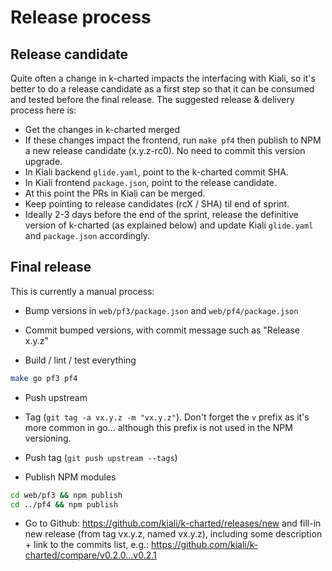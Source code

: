 # Release process

## Release candidate

Quite often a change in k-charted impacts the interfacing with Kiali, so it's better to do a release candidate as a first step so that it can be consumed and tested before the final release. The suggested release & delivery process here is:

- Get the changes in k-charted merged
- If these changes impact the frontend, run `make pf4` then publish to NPM a new release candidate (x.y.z-rc0). No need to commit this version upgrade.
- In Kiali backend `glide.yaml`, point to the k-charted commit SHA.
- In Kiali frontend `package.json`, point to the release candidate.
- At this point the PRs in Kiali can be merged.
- Keep pointing to release candidates (rcX / SHA) til end of sprint.
- Ideally 2-3 days before the end of the sprint, release the definitive version of k-charted (as explained below) and update Kiali `glide.yaml` and `package.json` accordingly.

## Final release

This is currently a manual process:

- Bump versions in `web/pf3/package.json` and `web/pf4/package.json`

- Commit bumped versions, with commit message such as "Release x.y.z"

- Build / lint / test everything

```bash
make go pf3 pf4
```

- Push upstream

- Tag (`git tag -a vx.y.z -m "vx.y.z"`). Don't forget the `v` prefix as it's more common in go... although this prefix is not used in the NPM versioning.

- Push tag (`git push upstream --tags`)

- Publish NPM modules

```bash
cd web/pf3 && npm publish
cd ../pf4 && npm publish
```

- Go to Github: https://github.com/kiali/k-charted/releases/new and fill-in new release (from tag vx.y.z, named vx.y.z), including some description + link to the commits list, e.g.:
https://github.com/kiali/k-charted/compare/v0.2.0...v0.2.1
